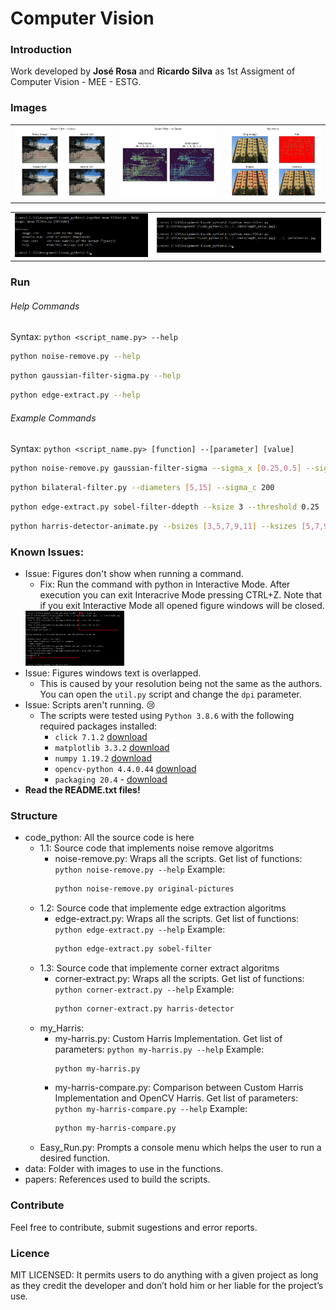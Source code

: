 # Computer Vision
### Introduction
Work developed by **José Rosa** and **Ricardo Silva** as 1st Assigment of Computer Vision - MEE - ESTG.

### Images
<table>
  <tr>
    <td>
      <img alt="Image of Mean Filter" src="code_python/1.1/output_MeanFilter.png" width="100%">
    </td>
    <td>
      <img alt="Image of Sobel Filter Magnitude and Orientation" src="code_python/1.2/output_SobelFilter_MagAng.png" width="100%">
    </td>
    <td>
      <img alt="Image of Custom Harris Detector" src="code_python/my_Harris/output_CustomHarrisCornerDetector.png" width="100%">
    </td>
  </tr>
</table>
<table>
  <tr>
   <td>
      <img alt="Image of CLI Help" src="CLI_1.png" width="100%">
    </td>
   <td>
      <img alt="Image of CLI Run" src="CLI_2.png" width="100%">
    </td>
  </tr>
</table>

### Run
###### Help Commands
Syntax: `python <script_name.py> --help`
```sh
python noise-remove.py --help
```
```sh
python gaussian-filter-sigma.py --help
```
```sh
python edge-extract.py --help
```

###### Example Commands
Syntax: `python <script_name.py> [function] --[parameter] [value]`
```sh
python noise-remove.py gaussian-filter-sigma --sigma_x [0.25,0.5] --sigma_y [0.1,1] --crop_corner [10,10] --crop_size 16
```
```sh
python bilateral-filter.py --diameters [5,15] --sigma_c 200
```
```sh
python edge-extract.py sobel-filter-ddepth --ksize 3 --threshold 0.25
```
```sh
python harris-detector-animate.py --bsizes [3,5,7,9,11] --ksizes [5,7,9,15,21] --ks [0,0.01,0.02,0.04,0.06,0.08]
```

### Known Issues:
- Issue: Figures don't show when running a command.
  - Fix: Run the command with python in Interactive Mode. After execution you can exit Interacrive Mode pressing CTRL+Z. Note that if you exit Interactive Mode all opened figure windows will be closed.
  <img alt="Image of CLI Interactive Mode" src="CLI_4.png" width="33%">
- Issue: Figures windows text is overlapped.
  - This is caused by your resolution being not the same as the authors. You can open the `util.py` script and change the `dpi` parameter.
- Issue: Scripts aren't running. :cry:
  - The scripts were tested using `Python 3.8.6` with the following required packages installed:
    - `click 7.1.2` [download](https://pypi.org/project/click/)
    - `matplotlib 3.3.2` [download](https://pypi.org/project/matplotlib/)
    - `numpy 1.19.2` [download](https://pypi.org/project/numpy/)
    - `opencv-python 4.4.0.44` [download](https://pypi.org/project/opencv-python/)
    - `packaging 20.4` - [download](https://pypi.org/project/packaging/)
- **Read the README.txt files!**

### Structure
 - code_python: All the source code is here
   - 1.1: Source code that implements noise remove algoritms
     - noise-remove.py: Wraps all the scripts.
       Get list of functions: `python noise-remove.py --help`
       Example: 
       ```sh
       python noise-remove.py original-pictures
       ```
   - 1.2: Source code that implemente edge extraction algoritms
     - edge-extract.py: Wraps all the scripts.
       Get list of functions: ```python edge-extract.py --help```
       Example:
       ```sh
       python edge-extract.py sobel-filter
       ```
   - 1.3: Source code that implemente corner extract algoritms
     - corner-extract.py: Wraps all the scripts.
       Get list of functions: ```python corner-extract.py --help```
       Example:
       ```sh
       python corner-extract.py harris-detector
       ```
   - my_Harris:
     - my-harris.py: Custom Harris Implementation.
       Get list of parameters: ```python my-harris.py --help```
       Example:
       ```sh
       python my-harris.py
       ```
     - my-harris-compare.py: Comparison between Custom Harris Implementation and OpenCV Harris.
       Get list of parameters: ```python my-harris-compare.py --help```
       Example:
       ```sh
       python my-harris-compare.py
       ```
   - Easy_Run.py: Prompts a console menu which helps the user to run a desired function.
 - data: Folder with images to use in the functions.
 - papers: References used to build the scripts.

### Contribute
Feel free to contribute, submit sugestions and error reports.

### Licence
MIT LICENSED: It permits users to do anything with a given project as long as they credit the developer and don’t hold him or her liable for the project’s use.
